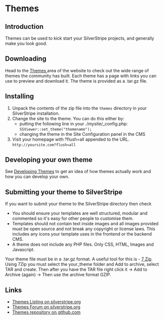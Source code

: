 # Themes

## Introduction

Themes can be used to kick start your SilverStripe projects, and generally make you look good.

## Downloading

Head to the [ Themes ](http://www.silverstripe.org/themes) area of the website to check out the wide range of themes
the community has built. Each theme has a page with links you can use to preview and download it. The theme is provided
as a .tar.gz file.

## Installing

1.  Unpack the contents of the zip file into the `themes` directory in your SilverStripe installation.
2.  Change the site to the theme. You can do this either by:
	- putting the following line in your ./mysite/_config.php: `SSViewer::set_theme("themename");`
	- changing the theme in the Site Configuration panel in the CMS
3. Visit your homepage with ?flush=all appended to the URL. `http://yoursite.com?flush=all`

## Developing your own theme

See [Developing Themes](theme-development) to get an idea of how themes actually work and how you can develop your own. 

## Submitting your theme to SilverStripe

If you want to submit your theme to the SilverStripe directory then check

* You should ensure your templates are well structured, modular and commented so it's easy for other people to 
 customise them.
*  Templates should not contain text inside images and all images provided must be open source and not break any copyright or license laws. 
 This includes any icons your template uses in the frontend or the backend CMS.
*  A theme does not include any PHP files. Only CSS, HTML, Images and Javascript.

Your theme file must be in a .tar.gz format. A useful tool for this is - [7 Zip](http://www.7-zip.org/). Using 7Zip you
must select the your_theme folder and Add to archive, select TAR and create. Then after you have the TAR file right
click it -> Add to Archive (again) -> Then use the archive format GZIP.

## Links

 * [Themes Listing on silverstripe.org](http://silverstripe.org/themes)
 * [Themes Forum on silverstripe.org](http://www.silverstripe.org/themes-2/)
 * [Themes repository on github.com](http://github.com/silverstripe-themes)
